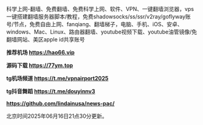 科学上网-翻墙、免费翻墙、免费科学上网、软件、VPN、一键翻墙浏览器，vps一键搭建翻墙服务器脚本/教程，免费shadowsocks/ss/ssr/v2ray/goflyway账号/节点，免费自由上网、fanqiang、翻墙梯子，电脑、手机、iOS、安卓、windows、Mac、Linux、路由器翻墙、youtube视频下载、youtube油管镜像/免翻墙网站、美区apple id共享账号

**推荐机场 https://hao66.vip**

**源码下载 https://77ym.top**

**tg机场频道 https://t.me/vpnairport2025**

**tg抖音舞蹈 https://t.me/douyinnv3**

**https://github.com/lindainusa/news-pac/**

北京时间2025年06月16日21点30分更新。
